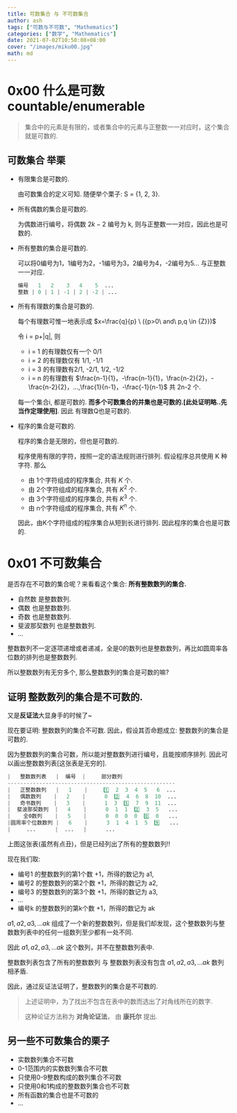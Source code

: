 ```yaml
---
title: 可数集合 与 不可数集合
author: ash
tags: ["可数与不可数", "Mathematics"]
categories: ["数学", "Mathematics"]
date: 2021-07-02T10:50:08+08:00
cover: "/images/miku00.jpg"
math: md
---
```


# 0x00 什么是可数 countable/enumerable

> 集合中的元素是有限的，或者集合中的元素与正整数一一对应时，这个集合就是可数的.

## 可数集合 举栗

* 有限集合是可数的.
    
    由可数集合的定义可知. 随便举个栗子: S = {1, 2, 3}.

* 所有偶数的集合是可数的.

    为偶数进行编号，将偶数 $2k-2$ 编号为 k, 则与正整数一一对应，因此也是可数的.

* 所有整数的集合是可数的.

    可以将0编号为1，1编号为2，-1编号为3，2编号为4，-2编号为5...  与正整数一一对应.

    ```s
    编号   1   2    3   4    5  ...
    整数 | 0 | 1 | -1 | 2 | -2 | ...
    ```

* 所有有理数的集合是可数的.
    
    每个有理数可惟一地表示成 $x=\frac{q}{p} \ ({p>0\ and\ p,q \in {Z}})$
    
    令 i = p+|q|, 则
    * i = 1 的有理数仅有一个 0/1
    * i = 2 的有理数仅有 1/1, -1/1
    * i = 3 的有理数有2/1, -2/1, 1/2, -1/2 
    * i = n 的有理数有 $\frac{n-1}{1}，-\frac{n-1}{1}，\frac{n-2}{2}，-\frac{n-2}{2}，...,\frac{1}{n-1}，-\frac{-1}{n-1}$ 共 2n-2 个.
    
    每一个集合i, 都是可数的. **而多个可数集合的并集也是可数的.[此处证明略..先当作定理使用]**. 因此 有理数Q也是可数的.

* 程序的集合是可数的.

    程序的集合是无限的，但也是可数的.

    程序使用有限的字符，按照一定的语法规则进行排列. 假设程序总共使用 K 种字符. 那么

    * 由 1个字符组成的程序集合, 共有 $K$ 个.
    * 由 2个字符组成的程序集合, 共有 $K^2$ 个.
    * 由 3个字符组成的程序集合, 共有 $K^3$ 个.
    * 由 n个字符组成的程序集合, 共有 $K^n$ 个.

    因此，由K个字符组成的程序集合从短到长进行排列. 因此程序的集合也是可数的.


# 0x01 不可数集合

是否存在不可数的集合呢？来看看这个集合: **所有整数数列的集合.**

* 自然数 是整数数列.
* 偶数 也是整数数列.
* 奇数 也是整数数列.
* 斐波那契数列 也是整数数列.
* ...

整数数列不一定逐项递增或者递减，全是0的数列也是整数数列，再比如圆周率各位数的排列也是整数数列.

所以整数数列有无穷多个, 那么整数数列的集合是可数的嘛?

## 证明 整数数列的集合是不可数的.

又是**反证法**大显身手的时候了~ 

现在要证明: 整数数列的集合不可数. 因此，假设其否命题成立: 整数数列的集合是可数的.

因为整数数列的集合可数，所以能对整数数列进行编号，且能按顺序排列. 因此可以画出整数数列表[这张表是无穷的].

```s
|   整数数列表   |  编号  |     部分数列      
-----------------------------------------------------
|   正整数数列   |   1    |     1️⃣  2  3  4  5   6  ...
|   偶数数列    |   2    |      0  2️⃣  4  6  8  10  ...
|   奇书数列    |   3    |      1  3  5️⃣  7  9  11  ...
|  斐波那契数列  |   4    |      0  1  1  2️⃣  3  5   ...
|    全0数列    |   5    |      0  0  0  0  0️⃣  0   ...
|圆周率个位数数列 |   6    |      3  1  4  1  5  9️⃣   ...
|     ...      |  ...   |      ...
```

上图这张表(虽然有点丑)，但是已经列出了所有的整数数列!!

现在我们取:

* 编号1 的整数数列的第1个数 +1，所得的数记为 a1,
* 编号2 的整数数列的第2个数 +1，所得的数记为 a2,
* 编号3 的整数数列的第3个数 +1，所得的数记为 a3,
* ...
* 编号k 的整数数列的第k个数 +1，所得的数记为 ak

$a1, a2, a3, ... ak$ 组成了一个新的整数数列，但是我们却发现，这个整数数列与整数数列表中的任何一组数列至少都有一处不同.

因此 $a1, a2, a3,...ak$ 这个数列，并不在整数数列表中. 

整数数列表包含了所有的整数数列 与 整数数列表没有包含 $a1, a2, a3,...ak$ 数列 相矛盾.

因此，通过反证法证明了，整数数列的集合是不可数的.

> 上述证明中，为了找出不包含在表中的数而选出了对角线所在的数字.  
> 
> 这种论证方法称为 **对角论证法**， 由 **康托尔** 提出.

## 另一些不可数集合的栗子

* 实数数列集合不可数
* 0-1范围内的实数数列集合不可数
* 只使用0-9整数构成的数列集合不可数
* 只使用0和1构成的整数数列集合也不可数
* 所有函数的集合也是不可数的
* ...